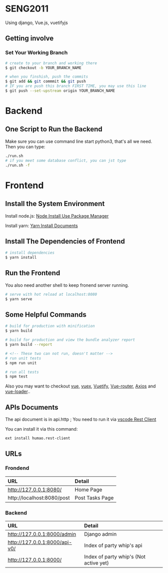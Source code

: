 # SENG2011

Using django, Vue.js, vuetifyjs

## Getting involve

### Set Your Working Branch

```bash
# create to your branch and working there
$ git checkout -b YOUR_BRANCH_NAME

# when you finshish, push the commits
$ git add && git commmit && git push
# IF you are push this branch FIRST TIME, you may use this line
$ git push --set-upstream origin YOUR_BRANCH_NAME
```

# Backend 


## One Script to Run the Backend 

Make sure you can use command line start python3, that's all we need. Then you can type:

```bash
./run.sh 
# if you meet some database conflict, you can jst type 
./run.sh -f 
```


# Frontend

## Install the System Environment

Install node.js: [Node Install Use Package Manager](https://nodejs.org/en/download/package-manager/)  

Install yarn: [Yarn Install Documents](https://yarnpkg.com/zh-Hans/docs/install#debian-stable)

## Install The Dependencies of Frontend

``` bash
# install dependencies
$ yarn install
```

## Run the Frontend

You also need another shell to keep fronend server running.

```bash
# serve with hot reload at localhost:8080
$ yarn serve
```

## Some Helpful Commands

```bash
# build for production with minification
$ yarn build

# build for production and view the bundle analyzer report
$ yarn build --report

# <!-- These two can not run, doesn't matter -->
# run unit tests
$ npm run unit

# run all tests
$ npm test
```

Also you may want to checkout
[vue](https://cn.vuejs.org/v2/guide/),
[vuex](https://vuex.vuejs.org/guide/),
[Vuetify](https://vuetifyjs.com/en/getting-started/quick-start),
[Vue-router](https://router.vuejs.org/),
[Axios](https://cn.vuejs.org/v2/cookbook/using-axios-to-consume-apis.html)
and [vue-loader](http://vuejs.github.io/vue-loader)..

## APIs Documents 

The api document is in api.http ; You need to run it via [vscode Rest Client](https://marketplace.visualstudio.com/items?itemName=humao.rest-client)

You can install it via this command:

```bash
ext install humao.rest-client
```


## URLs

### Frondend

URL | Detail
:--- | :---
http://127.0.0.1:8080/ | Home Page
http://localhost:8080/post | Post Tasks Page

### Backend

URL | Detail
:--- | :---
http://127.0.0.1:8000/admin | Django admin
http://127.0.0.1:8000/api-v0/ | Index of party whip's api  
http://127.0.0.1:8000/ | Index of party whip's (Not active yet)